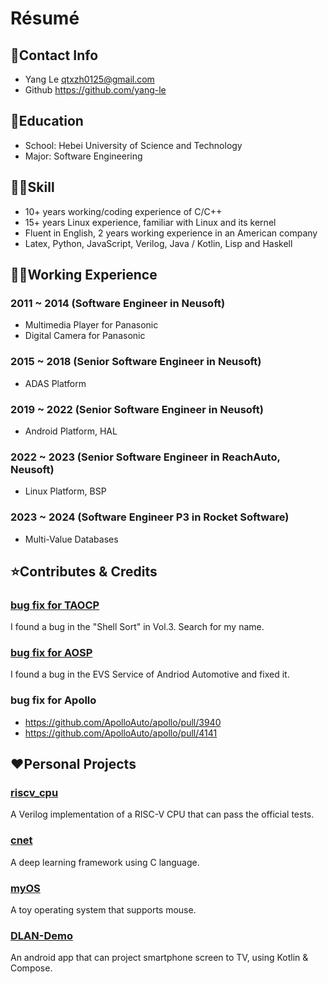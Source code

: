 # Résumé

## 📧Contact Info
- Yang Le <qtxzh0125@gmail.com>
- Github https://github.com/yang-le

## 🏫Education
- School: Hebei University of Science and Technology
- Major: Software Engineering

## 👨‍💻Skill
- 10+ years working/coding experience of C/C++
- 15+ years Linux experience, familiar with Linux and its kernel
- Fluent in English, 2 years working experience in an American company
- Latex, Python, JavaScript, Verilog, Java / Kotlin, Lisp and Haskell

## 👨‍💼Working Experience
### 2011 ~ 2014 (Software Engineer in Neusoft)
- Multimedia Player for Panasonic
- Digital Camera for Panasonic
### 2015 ~ 2018 (Senior Software Engineer in Neusoft)
- ADAS Platform
### 2019 ~ 2022 (Senior Software Engineer in Neusoft)
- Android Platform, HAL
### 2022 ~ 2023 (Senior Software Engineer in ReachAuto, Neusoft)
- Linux Platform, BSP
### 2023 ~ 2024 (Software Engineer P3 in Rocket Software)
- Multi-Value Databases

## ⭐Contributes & Credits
### [bug fix for TAOCP](https://www-cs-faculty.stanford.edu/~knuth/boss.html)
I found a bug in the "Shell Sort" in Vol.3. Search for my name.
### [bug fix for AOSP](https://android.googlesource.com/platform/packages/services/Car/+/6aa4aa5cfad56050a384c792df0acd57d0d1a2d4)
I found a bug in the EVS Service of Andriod Automotive and fixed it.
### bug fix for Apollo
- https://github.com/ApolloAuto/apollo/pull/3940
- https://github.com/ApolloAuto/apollo/pull/4141


## ❤️Personal Projects
### [riscv_cpu](https://github.com/yang-le/riscv_cpu)
A Verilog implementation of a RISC-V CPU that can pass the official tests.
### [cnet](https://github.com/yang-le/cnet)
A deep learning framework using C language.
### [myOS](https://github.com/yang-le/myOS)
A toy operating system that supports mouse.
### [DLAN-Demo](https://github.com/yang-le/DLAN-Demo)
An android app that can project smartphone screen to TV, using Kotlin & Compose.
